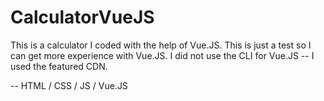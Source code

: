 # CalculatorVueJS
This is a calculator I coded with the help of Vue.JS.
This is just a test so I can get more experience with Vue.JS. 
I did not use the CLI for Vue.JS -- I used the featured CDN.

-- HTML / CSS / JS / Vue.JS
